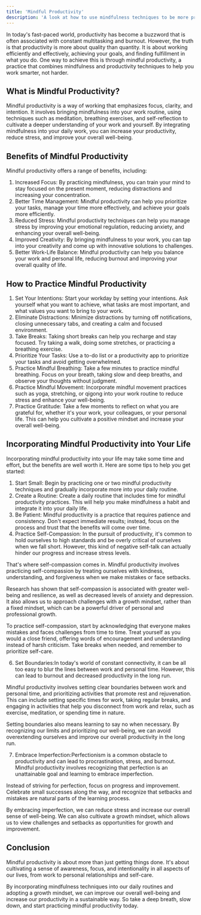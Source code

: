 ```yaml
---
title: 'Mindful Productivity'
description: 'A look at how to use mindfulness techniques to be more productive, reduce stress, and increase focus.'
---
```




In today's fast-paced world, productivity has become a buzzword that is often associated with constant multitasking and burnout. However, the truth is that productivity is more about quality than quantity. It is about working efficiently and effectively, achieving your goals, and finding fulfillment in what you do. One way to achieve this is through mindful productivity, a practice that combines mindfulness and productivity techniques to help you work smarter, not harder.

## What is Mindful Productivity?

Mindful productivity is a way of working that emphasizes focus, clarity, and intention. It involves bringing mindfulness into your work routine, using techniques such as meditation, breathing exercises, and self-reflection to cultivate a deeper understanding of your work and yourself. By integrating mindfulness into your daily work, you can increase your productivity, reduce stress, and improve your overall well-being.

## Benefits of Mindful Productivity

Mindful productivity offers a range of benefits, including:

1.  Increased Focus: By practicing mindfulness, you can train your mind to stay focused on the present moment, reducing distractions and increasing your concentration.
2.  Better Time Management: Mindful productivity can help you prioritize your tasks, manage your time more effectively, and achieve your goals more efficiently.
3.  Reduced Stress: Mindful productivity techniques can help you manage stress by improving your emotional regulation, reducing anxiety, and enhancing your overall well-being.
4.  Improved Creativity: By bringing mindfulness to your work, you can tap into your creativity and come up with innovative solutions to challenges.
5.  Better Work-Life Balance: Mindful productivity can help you balance your work and personal life, reducing burnout and improving your overall quality of life.
    

## How to Practice Mindful Productivity

1.  Set Your Intentions: Start your workday by setting your intentions. Ask yourself what you want to achieve, what tasks are most important, and what values you want to bring to your work.
2.  Eliminate Distractions: Minimize distractions by turning off notifications, closing unnecessary tabs, and creating a calm and focused environment.
3.  Take Breaks: Taking short breaks can help you recharge and stay focused. Try taking a walk, doing some stretches, or practicing a breathing exercise.
4.  Prioritize Your Tasks: Use a to-do list or a productivity app to prioritize your tasks and avoid getting overwhelmed.
5.  Practice Mindful Breathing: Take a few minutes to practice mindful breathing. Focus on your breath, taking slow and deep breaths, and observe your thoughts without judgment.
6.  Practice Mindful Movement: Incorporate mindful movement practices such as yoga, stretching, or qigong into your work routine to reduce stress and enhance your well-being.
7.  Practice Gratitude: Take a few moments to reflect on what you are grateful for, whether it's your work, your colleagues, or your personal life. This can help you cultivate a positive mindset and increase your overall well-being.
    

## Incorporating Mindful Productivity into Your Life

Incorporating mindful productivity into your life may take some time and effort, but the benefits are well worth it. Here are some tips to help you get started:

1.  Start Small: Begin by practicing one or two mindful productivity techniques and gradually incorporate more into your daily routine.
2.  Create a Routine: Create a daily routine that includes time for mindful productivity practices. This will help you make mindfulness a habit and integrate it into your daily life.
3.  Be Patient: Mindful productivity is a practice that requires patience and consistency. Don't expect immediate results; instead, focus on the process and trust that the benefits will come over time.
4.  Practice Self-Compassion: In the pursuit of productivity, it's common to hold ourselves to high standards and be overly critical of ourselves when we fall short. However, this kind of negative self-talk can actually hinder our progress and increase stress levels.

That's where self-compassion comes in. Mindful productivity involves practicing self-compassion by treating ourselves with kindness, understanding, and forgiveness when we make mistakes or face setbacks.

Research has shown that self-compassion is associated with greater well-being and resilience, as well as decreased levels of anxiety and depression. It also allows us to approach challenges with a growth mindset, rather than a fixed mindset, which can be a powerful driver of personal and professional growth.

To practice self-compassion, start by acknowledging that everyone makes mistakes and faces challenges from time to time. Treat yourself as you would a close friend, offering words of encouragement and understanding instead of harsh criticism. Take breaks when needed, and remember to prioritize self-care.

6.  Set Boundaries:In today's world of constant connectivity, it can be all too easy to blur the lines between work and personal time. However, this can lead to burnout and decreased productivity in the long run.

Mindful productivity involves setting clear boundaries between work and personal time, and prioritizing activities that promote rest and rejuvenation. This can include setting specific times for work, taking regular breaks, and engaging in activities that help you disconnect from work and relax, such as exercise, meditation, or spending time in nature.

Setting boundaries also means learning to say no when necessary. By recognizing our limits and prioritizing our well-being, we can avoid overextending ourselves and improve our overall productivity in the long run.

7.  Embrace Imperfection:Perfectionism is a common obstacle to productivity and can lead to procrastination, stress, and burnout. Mindful productivity involves recognizing that perfection is an unattainable goal and learning to embrace imperfection.

Instead of striving for perfection, focus on progress and improvement. Celebrate small successes along the way, and recognize that setbacks and mistakes are natural parts of the learning process.

By embracing imperfection, we can reduce stress and increase our overall sense of well-being. We can also cultivate a growth mindset, which allows us to view challenges and setbacks as opportunities for growth and improvement.

## Conclusion

Mindful productivity is about more than just getting things done. It's about cultivating a sense of awareness, focus, and intentionality in all aspects of our lives, from work to personal relationships and self-care.

By incorporating mindfulness techniques into our daily routines and adopting a growth mindset, we can improve our overall well-being and increase our productivity in a sustainable way. So take a deep breath, slow down, and start practicing mindful productivity today.
